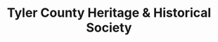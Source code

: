 ---
layout: repo
title: "Tyler County Heritage & Historical Society"
id: 3746
permalink: repos/3746/
---